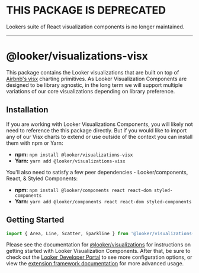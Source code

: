 # THIS PACKAGE IS DEPRECATED

Lookers suite of React visualization components is no longer maintained.

---

# @looker/visualizations-visx

This package contains the Looker visualizations that are built on top of [Airbnb's visx](https://airbnb.io/visx/) charting primitives.
As Looker Visualization Components are designed to be library agnostic, in the long term we will support multiple variations of our core visualizations depending on library preference.

## Installation

If you are working with Looker Visualizations Components, you will likely not need to reference the this package directly. But if you would like to import any of our Visx charts to extend or use outside of the context you can install them with npm or Yarn:

- **npm:** `npm install @looker/visualizations-visx`
- **Yarn:** `yarn add @looker/visualizations-visx`

You'll also need to satisfy a few peer dependencies - Looker/components, React, & Styled Components:

- **npm:** `npm install @looker/components react react-dom styled-components`
- **Yarn:** `yarn add @looker/components react react-dom styled-components`

## Getting Started

```jsx
import { Area, Line, Scatter, Sparkline } from '@looker/visualizations-visx';
```

Please see the documentation for [@looker/visualizations](https://github.com/looker-open-source/components/tree/main/packages/visualizations) for instructions on getting started with Looker Visualization Components. After that, be sure to check out the [Looker Developer Portal](https://developers.looker.com/components/visualization-components) to see more configuration options, or view the [extension framework documentation](https://cloud.google.com/looker/docs/data-modeling/extension-framework/vis-components) for more advanced usage.
